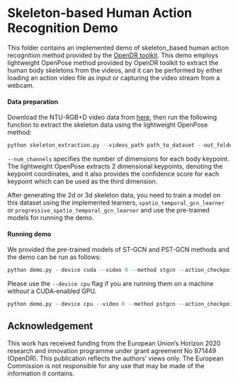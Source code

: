 # Skeleton-based Human Action Recognition Demo

This folder contains an implemented demo of skeleton_based human action recognition method provided by the [OpenDR toolkit](https://opendr.eu).
This demo employs lightweight OpenPose method provided by OpenDR toolkit to extract the human body skeletons from the videos, and it can be performed by either loading an action video file as input or capturing the video stream from a webcam. 

#### Data preparation  
  Download the NTU-RGB+D video data from [here](https://rose1.ntu.edu.sg/dataset/actionRecognition/), 
  then run the following function to extract the skeleton data using the lightweight OpenPose method: 
  ```python
python skeleton_extraction.py --videos_path path_to_dataset --out_folder path_to_save_skeleton_data --device cuda --num_channels 2  
```  
  `--num_channels` specifies the number of dimensions for each body keypoint. The lightweight OpenPose extracts 2 dimensional keypoints, denoting the keypoint coordinates, and it also provides the confidence score 
  for each keypoint which can be used as the third dimension. 
  
After generating the 2d or 3d skeleton data, you need to train a model on this dataset using the implemented learners, 
`spatio_temporal_gcn_learner` or `progressive_spatio_temporal_gcn_learner` and use the pre-trained models for running the demo. 

#### Running demo
We provided the pre-trained models of ST-GCN and PST-GCN methods and the demo can be run as follows: 

```python
python demo.py --device cuda --video 0 --method stgcn --action_checkpoint_name stgcn_ntu_cv_lw_openpose
```  

Please use the `--device cpu` flag if you are running them on a machine without a CUDA-enabled GPU. 

```python
python demo.py --device cpu --video 0 --method pstgcn --action_checkpoint_name pstgcn_ntu_cv_lw_openpose
```  


## Acknowledgement
This work has received funding from the European Union’s Horizon 2020 research and innovation programme under grant agreement No 871449 (OpenDR). This publication reflects the authors’ views only. The European Commission is not responsible for any use that may be made of the information it contains.
